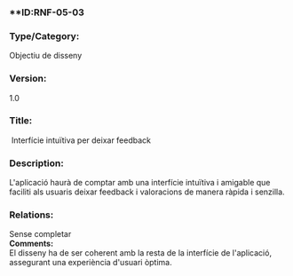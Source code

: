 ### **ID:RNF-05-03

### **Type/Category:**

Objectiu de disseny  

### **Version:**

1.0   

### **Title:**

 Interfície intuïtiva per deixar feedback 

### **Description:**

L'aplicació haurà de comptar amb una interfície intuïtiva i amigable que faciliti als usuaris deixar feedback i valoracions de manera ràpida i senzilla.   

### **Relations:**

Sense completar  
**Comments:**  
El disseny ha de ser coherent amb la resta de la interfície de l'aplicació, assegurant una experiència d'usuari òptima.
